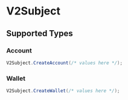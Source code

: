 # V2Subject


## Supported Types

### Account

```csharp
V2Subject.CreateAccount(/* values here */);
```

### Wallet

```csharp
V2Subject.CreateWallet(/* values here */);
```
